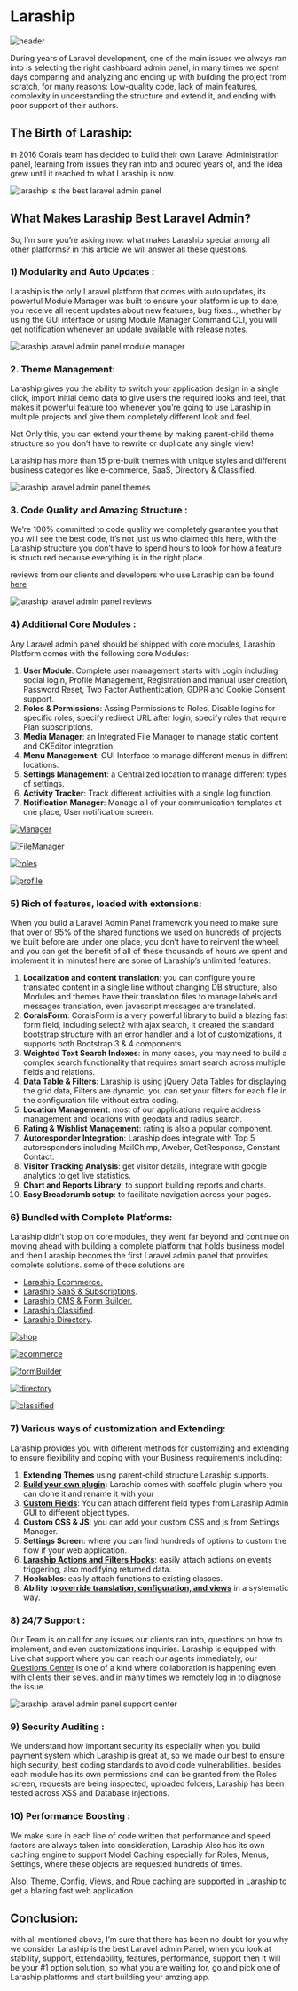 # Laraship

![header](https://d2wvoz3xcmywg9.cloudfront.net/wp-content/uploads/2018/05/form-builder-shop.png "laraship")

During years of Laravel development, one of the main issues we always ran into is selecting the right dashboard admin panel, in many times we spent days comparing and analyzing and ending up with building the project from scratch, for many reasons: Low-quality code, lack of main features, complexity in understanding the structure and extend it, and ending with poor support of their authors.

## The Birth of Laraship:

in 2016 Corals team has decided to build their own Laravel Administration panel, learning from issues they ran into and poured years of, and the idea grew until it reached to what Laraship is now.

![laraship is the best laravel admin panel ](https://d2wvoz3xcmywg9.cloudfront.net/wp-content/uploads/2018/07/main_logo.png "laraship is the best laravel admin panel ")

## What Makes Laraship Best Laravel Admin?

So, I’m sure you’re asking now: what makes Laraship special among all other platforms? in this article we will answer all these questions.

### **1) Modularity and Auto Updates :**

Laraship is the only Laravel platform that comes with auto updates, its powerful Module Manager was built to ensure your platform is up to date, you receive all recent updates about new features, bug fixes.., whether by using the GUI interface or using Module Manager Command CLI, you will get notification whenever an update available with release notes.

![laraship laravel admin panel module manager](https://d2wvoz3xcmywg9.cloudfront.net/wp-content/uploads/2018/08/laraship_laravel_module_manager.png "laraship laravel admin panel module manager")

### **2\. Theme Management:**

Laraship gives you the ability to switch your application design in a single click, import initial demo data to give users the required looks and feel, that makes it powerful feature too whenever you’re going to use Laraship in multiple projects and give them completely different look and feel.

Not Only this, you can extend your theme by making parent-child theme structure so you don’t have to rewrite or duplicate any single view!

Laraship has more than 15 pre-built themes with unique styles and different business categories like e-commerce, SaaS, Directory & Classified.

![laraship laravel admin panel themes](https://d2wvoz3xcmywg9.cloudfront.net/wp-content/uploads/2018/08/laraship_laravel_theme_manager.png "laraship laravel admin panel themes")

### **3\. Code Quality and Amazing Structure :**

We’re 100% committed to code quality we completely guarantee you that you will see the best code, it’s not just us who claimed this here, with the Laraship structure you don’t have to spend hours to look for how a feature is structured because everything is in the right place.

reviews from our clients and developers who use Laraship can be found [here](https://codecanyon.net/user/corals-io/reviews)

![laraship laravel admin panel reviews](https://d2wvoz3xcmywg9.cloudfront.net/wp-content/uploads/2018/08/laraship_portfolio_codecanyon.png "laraship laravel admin panel reviews")

### **4) Additional Core Modules :**

Any Laravel admin panel should be shipped with core modules, Laraship Platform comes with the following core Modules:

1.  **User Module**: Complete user management starts with Login including social login, Profile Management, Registration and manual user creation, Password Reset, Two Factor Authentication, GDPR and Cookie Consent support.
2.  **Roles & Permissions**: Assing Permissions to Roles, Disable logins for specific roles, specify redirect URL after login, specify roles that require Plan subscriptions.
3.  **Media Manager**: an Integrated File Manager to manage static content and CKEditor integration.
4.  **Menu Management**: GUI Interface to manage different menus in diffrent locations.
5.  **Settings Management**: a Centralized location to manage different types of settings.
6.  **Activity Tracker**: Track different activities with a single log function.
7.  **Notification Manager**: Manage all of your communication templates at one place, User notification screen.

[![Manager](https://d2wvoz3xcmywg9.cloudfront.net/wp-content/uploads/2018/08/laraship_menu_manager-150x150.png)](https://www.laraship.com/why-laraship-is-the-best-laravel-admin-panel/laraship_menu_manager/)

[![FileManager](https://d2wvoz3xcmywg9.cloudfront.net/wp-content/uploads/2018/08/laraship_file_manager-150x150.png)](https://www.laraship.com/why-laraship-is-the-best-laravel-admin-panel/laraship_file_manager/)

[![roles](https://d2wvoz3xcmywg9.cloudfront.net/wp-content/uploads/2018/08/roles_laraship_laravel-150x150.png)](https://www.laraship.com/why-laraship-is-the-best-laravel-admin-panel/roles_laraship_laravel/)

[![profile](https://d2wvoz3xcmywg9.cloudfront.net/wp-content/uploads/2018/08/laraship_user_profile-150x150.png)](https://www.laraship.com/why-laraship-is-the-best-laravel-admin-panel/laraship_user_profile/)

### **5) Rich of features, loaded with extensions:**

When you build a Laravel Admin Panel framework you need to make sure that over of 95% of the shared functions we used on hundreds of projects we built before are under one place, you don’t have to reinvent the wheel, and you can get the benefit of all of these thousands of hours we spent and implement it in minutes! here are some of Laraship’s unlimited features:

1.  **Localization and content translation**: you can configure you’re translated content in a single line without changing DB structure, also Modules and themes have their translation files to manage labels and messages translation, even javascript messages are translated.
2.  **CoralsForm**: CoralsForm is a very powerful library to build a blazing fast form field, including select2 with ajax search, it created the standard bootstrap structure with an error handler and a lot of customizations, it supports both Bootstrap 3 & 4 components.
3.  **Weighted Text Search Indexes**: in many cases, you may need to build a complex search functionality that requires smart search across multiple fields and relations.
4. **Data Table & Filters**: Laraship is using jQuery Data Tables for displaying the grid data, Filters are dynamic; you can set your filters for each file in the configuration file without extra coding.
5.  **Location Management**: most of our applications require address management and locations with geodata and radius search.
6.  **Rating & Wishlist Management**: rating is also a popular component.
7.  **Autoresponder Integration**: Laraship does integrate with Top 5 autoresponders including MailChimp, Aweber, GetResponse, Constant Contact.
8.  **Visitor Tracking Analysis**: get visitor details, integrate with google analytics to get live statistics.
9.  **Chart and Reports Library**: to support building reports and charts.
10. **Easy Breadcrumb setup**: to facilitate navigation across your pages.

### 6) Bundled with Complete Platforms:

Laraship didn’t stop on core modules, they went far beyond and continue on moving ahead with building a complete platform that holds business model and then Laraship becomes the first Laravel admin panel that provides complete solutions. some of these solutions are

*   [Laraship Ecommerce.](https://www.laraship.com/product/laraship-laravel-online-store/)
*   [Laraship SaaS & Subscriptions](https://www.laraship.com/product/laraship-subscriptions/).
*   [Laraship CMS & Form Builder.](https://www.laraship.com/product/laraship-form-builder-cms/)
*   [Laraship Classified](https://www.laraship.com/product/laraship-laravel-classified/).
*   [Laraship Directory](https://www.laraship.com/product/laraship-laravel-directory/).

[![shop](https://d2wvoz3xcmywg9.cloudfront.net/wp-content/uploads/2018/05/subscriptions-shop-150x150.png)](https://www.laraship.com/?attachment_id=7333)

[![ecommerce](https://d2wvoz3xcmywg9.cloudfront.net/wp-content/uploads/2018/05/ecommerce-shop-150x150.png)](https://www.laraship.com/?attachment_id=7336)

[![formBuilder](https://d2wvoz3xcmywg9.cloudfront.net/wp-content/uploads/2018/05/form-builder-shop-150x150.png)](https://www.laraship.com/?attachment_id=7340)

[![directory](https://d2wvoz3xcmywg9.cloudfront.net/wp-content/uploads/2018/07/laraship_directory-150x150.png)](https://www.laraship.com/?attachment_id=8133)

[![classified](https://d2wvoz3xcmywg9.cloudfront.net/wp-content/uploads/2018/07/laraship_classifieds_4-1-150x150.png)](https://www.laraship.com/?attachment_id=7971)

### **7) Various ways of customization and Extending:**

Laraship provides you with different methods for customizing and extending to ensure flexibility and coping with your Business requirements including:

1.  **Extending Themes** using parent-child structure Laraship supports.
2.  **[Build your own plugin](https://www.laraship.com/docs/laraship/customize-laraship/create-your-own-plugin/):** Laraship comes with scaffold plugin where you can clone it and rename it with your
3.  **[Custom Fields](https://www.laraship.com/docs/laraship/customize-laraship/custom-fields/)**: You can attach different field types from Laraship Admin GUI to different object types.
4.  **Custom CSS & JS**: you can add your custom CSS and js from Settings Manager.
5.  **Settings Screen**: where you can find hundreds of options to custom the flow if your web application.
6.  **[Laraship Actions and Filters Hooks](https://www.laraship.com/docs/laraship/customize-laraship/hooks-actions-filters/)**: easily attach actions on events triggering, also modifying returned data.
7.  **Hookables**: easily attach functions to existing classes.
8.  **Ability to [override translation, configuration, and views](https://www.laraship.com/docs/laraship/customize-laraship/customize-module-view/)** in a systematic way.

### **8) 24/7 Support :**

Our Team is on call for any issues our clients ran into, questions on how to implement, and even customizations inquiries. Laraship is equipped with Live chat support where you can reach our agents immediately, our [Questions Center](https://www.laraship.com/laraship-questions/) is one of a kind where collaboration is happening even with clients their selves. and in many times we remotely log in to diagnose the issue.

![laraship laravel admin panel support center](https://d2wvoz3xcmywg9.cloudfront.net/wp-content/uploads/2018/08/laraship_laravel_question_center.png "laraship laravel admin panel support center")

### **9) Security Auditing :**

We understand how important security its especially when you build payment system which Laraship is great at, so we made our best to ensure high security, best coding standards to avoid code vulnerabilities. besides each module has its own permissions and can be granted from the Roles screen, requests are being inspected, uploaded folders, Laraship has been tested across XSS and Database injections.

### **10) Performance Boosting :**

We make sure in each line of code written that performance and speed factors are always taken into consideration, Laraship Also has its own caching engine to support Model Caching especially for Roles, Menus, Settings, where these objects are requested hundreds of times.

Also, Theme, Config, Views, and Roue caching are supported in Laraship to get a blazing fast web application.

## Conclusion:

with all mentioned above, I’m sure that there has been no doubt for you why we consider Laraship is the best Laravel admin Panel, when you look at stability, support, extendability, features, performance, support then it will be your #1 option solution, so what you are waiting for, go and pick one of Laraship platforms and start building your amzing app.
